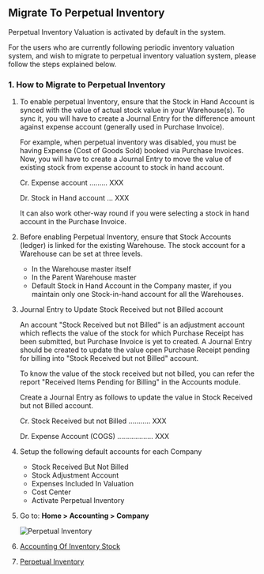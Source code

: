 ## Migrate To Perpetual Inventory

Perpetual Inventory Valuation is activated by default in the system.

For the users who are currently following periodic inventory valuation system, and wish to migrate to perpetual inventory valuation system, please follow the steps explained below.

### 1\. How to Migrate to Perpetual Inventory

1.  To enable perpetual Inventory, ensure that the Stock in Hand Account is synced with the value of actual stock value in your Warehouse(s). To sync it, you will have to create a Journal Entry for the difference amount against expense account (generally used in Purchase Invoice).
    
    For example, when perpetual inventory was disabled, you must be having Expense (Cost of Goods Sold) booked via Purchase Invoices. Now, you will have to create a Journal Entry to move the value of existing stock from expense account to stock in hand account.
    
    Cr. Expense account ......... XXX
    
    Dr. Stock in Hand account ... XXX
    
    It can also work other-way round if you were selecting a stock in hand account in the Purchase Invoice.
    
2.  Before enabling Perpetual Inventory, ensure that Stock Accounts (ledger) is linked for the existing Warehouse. The stock account for a Warehouse can be set at three levels.
    
    *   In the Warehouse master itself
    *   In the Parent Warehouse master
    *   Default Stock in Hand Account in the Company master, if you maintain only one Stock-in-hand account for all the Warehouses.
3.  Journal Entry to Update Stock Received but not Billed account
    
    An account "Stock Received but not Billed" is an adjustment account which reflects the value of the stock for which Purchase Receipt has been submitted, but Purchase Invoice is yet to created. A Journal Entry should be created to update the value open Purchase Receipt pending for billing into "Stock Received but not Billed" account.
    
    To know the value of the stock received but not billed, you can refer the report "Received Items Pending for Billing" in the Accounts module.
    
    Create a Journal Entry as follows to update the value in Stock Received but not Billed account.
    
    Cr. Stock Received but not Billed ........... XXX
    
    Dr. Expense Account (COGS) .................. XXX
    
4.  Setup the following default accounts for each Company
    
    *   Stock Received But Not Billed
    *   Stock Adjustment Account
    *   Expenses Included In Valuation
    *   Cost Center
    *   Activate Perpetual Inventory
5.  Go to: **Home > Accounting > Company**
    
    ![Perpetual Inventory](https://docs.erpnext.com/files/perpetual-1.png)
    

1.  [Accounting Of Inventory Stock](https://docs.erpnext.com/docs/v13/user/manual/en/stock/accounting-of-inventory-stock)
2.  [Perpetual Inventory](https://docs.erpnext.com/docs/v13/user/manual/en/stock/perpetual-inventory)